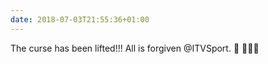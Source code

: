 ```yaml
---
date: 2018-07-03T21:55:36+01:00
---
```

The curse has been lifted!!! All is forgiven @ITVSport. 🏴󠁧󠁢󠁥󠁮󠁧󠁿󠁧󠁢󠁥󠁮󠁧󠁿 🦁🦁🦁
